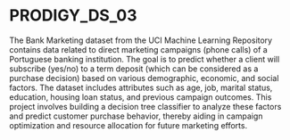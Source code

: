 # PRODIGY_DS_03
The Bank Marketing dataset from the UCI Machine Learning Repository contains data related to direct marketing campaigns (phone calls) of a Portuguese banking institution. The goal is to predict whether a client will subscribe (yes/no) to a term deposit (which can be considered as a purchase decision) based on various demographic, economic, and social factors. The dataset includes attributes such as age, job, marital status, education, housing loan status, and previous campaign outcomes. This project involves building a decision tree classifier to analyze these factors and predict customer purchase behavior, thereby aiding in campaign optimization and resource allocation for future marketing efforts.

